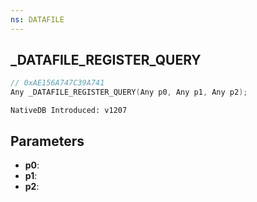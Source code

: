 ```yaml
---
ns: DATAFILE
---
```

## _DATAFILE_REGISTER_QUERY

```c
// 0xAE156A747C39A741
Any _DATAFILE_REGISTER_QUERY(Any p0, Any p1, Any p2);
```

```
NativeDB Introduced: v1207
```

## Parameters
* **p0**:
* **p1**:
* **p2**:

